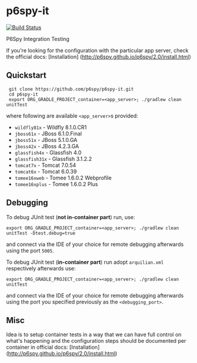 p6spy-it
========

[![Build Status](https://secure.travis-ci.org/p6spy/p6spy-it.png?branch=master)](http://travis-ci.org/p6spy/p6spy-it)   

P6Spy Integration Testing

If you're looking for the configuration with the particular app server, check the official docs: [Installation] (http://p6spy.github.io/p6spy/2.0/install.html)

Quickstart
----------

     git clone https://github.com/p6spy/p6spy-it.git
     cd p6spy-it
     export ORG_GRADLE_PROJECT_container=<app_server>; ./gradlew clean unitTest
     
where following are available `<app_server>`s provided:
  * `wildfly81x` - Wildfly 8.1.0.CR1
  * `jboss61x` - JBoss 6.1.0.Final
  * `jboss51x` - JBoss 5.1.0.GA
  * `jboss42x` - JBoss 4.2.3.GA
  * `glassfish4x` - Glassfish 4.0
  * `glassfish31x` - Glassfish 3.1.2.2
  * `tomcat7x` - Tomcat 7.0.54
  * `tomcat6x` - Tomcat 6.0.39
  * `tomee16xweb` - Tomee 1.6.0.2 Webprofile
  * `tomee16xplus` - Tomee 1.6.0.2 Plus

Debugging
---------

To debug JUnit test (**not in-container part**) run, use:

	export ORG_GRADLE_PROJECT_container=<app_server>; ./gradlew clean unitTest -Dtest.debug=true

and connect via the IDE of your choice for remote debugging afterwards using the port `5005`.


To debug JUnit test (**in-container part**) run adopt `arquilian.xml` respectively afterwards use:

	export ORG_GRADLE_PROJECT_container=<app_server>; ./gradlew clean unitTest
	
and connect via the IDE of your choice for remote debugging afterwards using the port you specified previously as the `<debugging_port>`.

Misc
----

Idea is to setup container tests in a way that we can have full control on what's happening and the configuration steps should be documented per container in official docs: [Installation] (http://p6spy.github.io/p6spy/2.0/install.html)   